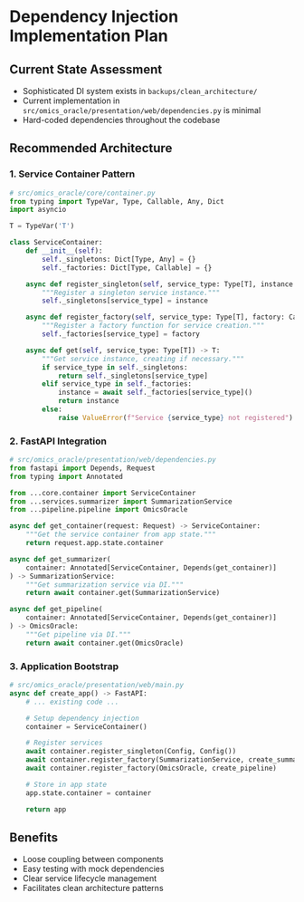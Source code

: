 # Dependency Injection Implementation Plan

## Current State Assessment
- Sophisticated DI system exists in `backups/clean_architecture/`
- Current implementation in `src/omics_oracle/presentation/web/dependencies.py` is minimal
- Hard-coded dependencies throughout the codebase

## Recommended Architecture

### 1. Service Container Pattern
```python
# src/omics_oracle/core/container.py
from typing import TypeVar, Type, Callable, Any, Dict
import asyncio

T = TypeVar('T')

class ServiceContainer:
    def __init__(self):
        self._singletons: Dict[Type, Any] = {}
        self._factories: Dict[Type, Callable] = {}

    async def register_singleton(self, service_type: Type[T], instance: T):
        """Register a singleton service instance."""
        self._singletons[service_type] = instance

    async def register_factory(self, service_type: Type[T], factory: Callable[[], T]):
        """Register a factory function for service creation."""
        self._factories[service_type] = factory

    async def get(self, service_type: Type[T]) -> T:
        """Get service instance, creating if necessary."""
        if service_type in self._singletons:
            return self._singletons[service_type]
        elif service_type in self._factories:
            instance = await self._factories[service_type]()
            return instance
        else:
            raise ValueError(f"Service {service_type} not registered")
```

### 2. FastAPI Integration
```python
# src/omics_oracle/presentation/web/dependencies.py
from fastapi import Depends, Request
from typing import Annotated

from ...core.container import ServiceContainer
from ...services.summarizer import SummarizationService
from ...pipeline.pipeline import OmicsOracle

async def get_container(request: Request) -> ServiceContainer:
    """Get the service container from app state."""
    return request.app.state.container

async def get_summarizer(
    container: Annotated[ServiceContainer, Depends(get_container)]
) -> SummarizationService:
    """Get summarization service via DI."""
    return await container.get(SummarizationService)

async def get_pipeline(
    container: Annotated[ServiceContainer, Depends(get_container)]
) -> OmicsOracle:
    """Get pipeline via DI."""
    return await container.get(OmicsOracle)
```

### 3. Application Bootstrap
```python
# src/omics_oracle/presentation/web/main.py
async def create_app() -> FastAPI:
    # ... existing code ...

    # Setup dependency injection
    container = ServiceContainer()

    # Register services
    await container.register_singleton(Config, Config())
    await container.register_factory(SummarizationService, create_summarizer)
    await container.register_factory(OmicsOracle, create_pipeline)

    # Store in app state
    app.state.container = container

    return app
```

## Benefits
- Loose coupling between components
- Easy testing with mock dependencies
- Clear service lifecycle management
- Facilitates clean architecture patterns

